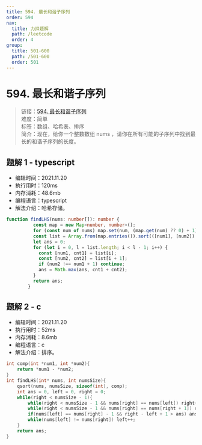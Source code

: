 ```yaml
---
title: 594. 最长和谐子序列
order: 594
nav:
  title: 力扣题解
  path: /leetcode
  order: 4
group:
  title: 501-600
  path: /501-600
  order: 501
---
```


# 594. 最长和谐子序列
    
> 链接：[594. 最长和谐子序列](https://leetcode-cn.com/problems/longest-harmonious-subsequence/)  
> 难度：简单  
> 标签：数组、哈希表、排序  
> 简介：现在，给你一个整数数组 nums ，请你在所有可能的子序列中找到最长的和谐子序列的长度。
      
## 题解 1 - typescript
- 编辑时间：2021.11.20
- 执行用时：120ms
- 内存消耗：48.6mb
- 编程语言：typescript
- 解法介绍：哈希存储。
```typescript
function findLHS(nums: number[]): number {
          const map = new Map<number, number>();
          for (const num of nums) map.set(num, (map.get(num) ?? 0) + 1);
          const list = Array.from(map.entries()).sort(([num1], [num2]) => num1 - num2);
          let ans = 0;
          for (let i = 0, l = list.length; i < l - 1; i++) {
            const [num1, cnt1] = list[i];
            const [num2, cnt2] = list[i + 1];
            if (num2 !== num1 + 1) continue;
            ans = Math.max(ans, cnt1 + cnt2);
          }
          return ans;
        }
```

## 题解 2 - c
- 编辑时间：2021.11.20
- 执行用时：52ms
- 内存消耗：8.6mb
- 编程语言：c
- 解法介绍：排序。
```c
int comp(int *num1, int *num2){
    return *num1 - *num2;
}
int findLHS(int* nums, int numsSize){
    qsort(nums, numsSize, sizeof(int), comp);
    int ans = 0, left = 0, right = 0;
    while(right < numsSize - 1){
        while(right < numsSize - 1 && nums[right] == nums[left]) right++;
        while(right < numsSize - 1 && nums[right] == nums[right + 1]) right++;
        if(nums[left] == nums[right] - 1 && right - left + 1 > ans) ans = right - left + 1;
        while(nums[left] != nums[right]) left++;
    }
    return ans;
}
```

      